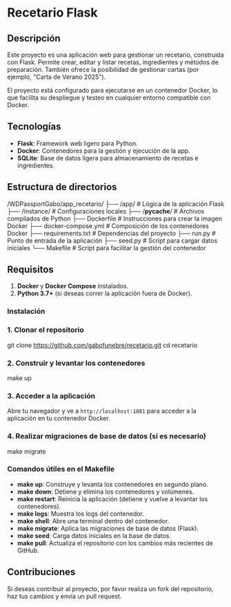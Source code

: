 # Recetario Flask

## Descripción
Este proyecto es una aplicación web para gestionar un recetario, construida con Flask. Permite crear, editar y listar recetas, ingredientes y métodos de preparación. También ofrece la posibilidad de gestionar cartas (por ejemplo, "Carta de Verano 2025").

El proyecto está configurado para ejecutarse en un contenedor Docker, lo que facilita su despliegue y testeo en cualquier entorno compatible con Docker.

## Tecnologías
- **Flask**: Framework web ligero para Python.
- **Docker**: Contenedores para la gestión y ejecución de la app.
- **SQLite**: Base de datos ligera para almacenamiento de recetas e ingredientes.

## Estructura de directorios

/WDPassportGabo/app_recetario/
├── /app/                 # Lógica de la aplicación Flask
├── /instance/            # Configuraciones locales
├── /__pycache__/          # Archivos compilados de Python
├── Dockerfile             # Instrucciones para crear la imagen Docker
├── docker-compose.yml     # Composición de los contenedores Docker
├── requirements.txt       # Dependencias del proyecto
├── run.py                 # Punto de entrada de la aplicación
├── seed.py                # Script para cargar datos iniciales
└── Makefile               # Script para facilitar la gestión del contenedor

## Requisitos

1. **Docker** y **Docker Compose** instalados.
2. **Python 3.7+** (si deseas correr la aplicación fuera de Docker).

### Instalación

### 1. Clonar el repositorio
git clone https://github.com/gabofunebre/recetario.git
cd recetario

### 2. Construir y levantar los contenedores
make up

### 3. Acceder a la aplicación
Abre tu navegador y ve a `http://localhost:1881` para acceder a la aplicación en tu contenedor Docker.

### 4. Realizar migraciones de base de datos (si es necesario)
make migrate


### Comandos útiles en el Makefile

- **make up**: Construye y levanta los contenedores en segundo plano.
- **make down**: Detiene y elimina los contenedores y volúmenes.
- **make restart**: Reinicia la aplicación (detiene y vuelve a levantar los contenedores).
- **make logs**: Muestra los logs del contenedor.
- **make shell**: Abre una terminal dentro del contenedor.
- **make migrate**: Aplica las migraciones de base de datos (Flask).
- **make seed**: Carga datos iniciales en la base de datos.
- **make pull**: Actualiza el repositorio con los cambios más recientes de GitHub.

## Contribuciones

Si deseas contribuir al proyecto, por favor realiza un fork del repositorio, haz tus cambios y envía un pull request.

